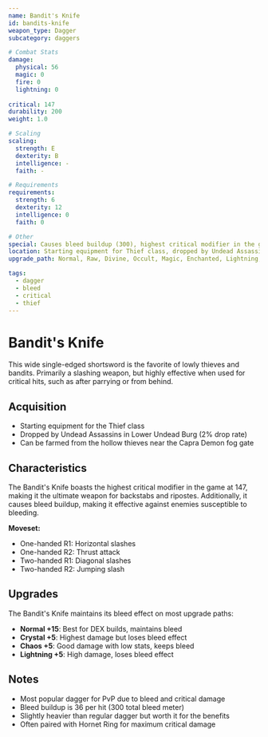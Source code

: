 ```yaml
---
name: Bandit's Knife
id: bandits-knife
weapon_type: Dagger
subcategory: daggers

# Combat Stats
damage:
  physical: 56
  magic: 0
  fire: 0
  lightning: 0
  
critical: 147
durability: 200
weight: 1.0

# Scaling
scaling:
  strength: E
  dexterity: B
  intelligence: -
  faith: -

# Requirements
requirements:
  strength: 6
  dexterity: 12
  intelligence: 0
  faith: 0

# Other
special: Causes bleed buildup (300), highest critical modifier in the game
location: Starting equipment for Thief class, dropped by Undead Assassins
upgrade_path: Normal, Raw, Divine, Occult, Magic, Enchanted, Lightning, Crystal, Fire, Chaos

tags:
  - dagger
  - bleed
  - critical
  - thief
---
```


# Bandit's Knife

This wide single-edged shortsword is the favorite of lowly thieves and bandits. Primarily a slashing weapon, but highly effective when used for critical hits, such as after parrying or from behind.

## Acquisition
- Starting equipment for the Thief class
- Dropped by Undead Assassins in Lower Undead Burg (2% drop rate)
- Can be farmed from the hollow thieves near the Capra Demon fog gate

## Characteristics
The Bandit's Knife boasts the highest critical modifier in the game at 147, making it the ultimate weapon for backstabs and ripostes. Additionally, it causes bleed buildup, making it effective against enemies susceptible to bleeding.

**Moveset:**
- One-handed R1: Horizontal slashes
- One-handed R2: Thrust attack
- Two-handed R1: Diagonal slashes
- Two-handed R2: Jumping slash

## Upgrades
The Bandit's Knife maintains its bleed effect on most upgrade paths:
- **Normal +15**: Best for DEX builds, maintains bleed
- **Crystal +5**: Highest damage but loses bleed effect
- **Chaos +5**: Good damage with low stats, keeps bleed
- **Lightning +5**: High damage, loses bleed effect

## Notes
- Most popular dagger for PvP due to bleed and critical damage
- Bleed buildup is 36 per hit (300 total bleed meter)
- Slightly heavier than regular dagger but worth it for the benefits
- Often paired with Hornet Ring for maximum critical damage